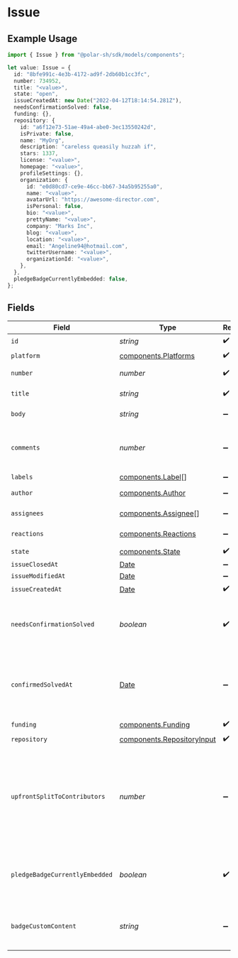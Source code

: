 # Issue

## Example Usage

```typescript
import { Issue } from "@polar-sh/sdk/models/components";

let value: Issue = {
  id: "8bfe991c-4e3b-4172-ad9f-2db60b1cc3fc",
  number: 734952,
  title: "<value>",
  state: "open",
  issueCreatedAt: new Date("2022-04-12T18:14:54.281Z"),
  needsConfirmationSolved: false,
  funding: {},
  repository: {
    id: "a6f12e73-51ae-49a4-abe0-3ec13550242d",
    isPrivate: false,
    name: "MyOrg",
    description: "careless queasily huzzah if",
    stars: 1337,
    license: "<value>",
    homepage: "<value>",
    profileSettings: {},
    organization: {
      id: "e0d80cd7-ce9e-46cc-bb67-34a5b95255a0",
      name: "<value>",
      avatarUrl: "https://awesome-director.com",
      isPersonal: false,
      bio: "<value>",
      prettyName: "<value>",
      company: "Marks Inc",
      blog: "<value>",
      location: "<value>",
      email: "Angeline94@hotmail.com",
      twitterUsername: "<value>",
      organizationId: "<value>",
    },
  },
  pledgeBadgeCurrentlyEmbedded: false,
};
```

## Fields

| Field                                                                                                         | Type                                                                                                          | Required                                                                                                      | Description                                                                                                   |
| ------------------------------------------------------------------------------------------------------------- | ------------------------------------------------------------------------------------------------------------- | ------------------------------------------------------------------------------------------------------------- | ------------------------------------------------------------------------------------------------------------- |
| `id`                                                                                                          | *string*                                                                                                      | :heavy_check_mark:                                                                                            | N/A                                                                                                           |
| `platform`                                                                                                    | [components.Platforms](../../models/components/platforms.md)                                                  | :heavy_check_mark:                                                                                            | N/A                                                                                                           |
| `number`                                                                                                      | *number*                                                                                                      | :heavy_check_mark:                                                                                            | GitHub #number                                                                                                |
| `title`                                                                                                       | *string*                                                                                                      | :heavy_check_mark:                                                                                            | GitHub issue title                                                                                            |
| `body`                                                                                                        | *string*                                                                                                      | :heavy_minus_sign:                                                                                            | GitHub issue body                                                                                             |
| `comments`                                                                                                    | *number*                                                                                                      | :heavy_minus_sign:                                                                                            | Number of GitHub comments made on the issue                                                                   |
| `labels`                                                                                                      | [components.Label](../../models/components/label.md)[]                                                        | :heavy_minus_sign:                                                                                            | N/A                                                                                                           |
| `author`                                                                                                      | [components.Author](../../models/components/author.md)                                                        | :heavy_minus_sign:                                                                                            | GitHub author                                                                                                 |
| `assignees`                                                                                                   | [components.Assignee](../../models/components/assignee.md)[]                                                  | :heavy_minus_sign:                                                                                            | GitHub assignees                                                                                              |
| `reactions`                                                                                                   | [components.Reactions](../../models/components/reactions.md)                                                  | :heavy_minus_sign:                                                                                            | GitHub reactions                                                                                              |
| `state`                                                                                                       | [components.State](../../models/components/state.md)                                                          | :heavy_check_mark:                                                                                            | N/A                                                                                                           |
| `issueClosedAt`                                                                                               | [Date](https://developer.mozilla.org/en-US/docs/Web/JavaScript/Reference/Global_Objects/Date)                 | :heavy_minus_sign:                                                                                            | N/A                                                                                                           |
| `issueModifiedAt`                                                                                             | [Date](https://developer.mozilla.org/en-US/docs/Web/JavaScript/Reference/Global_Objects/Date)                 | :heavy_minus_sign:                                                                                            | N/A                                                                                                           |
| `issueCreatedAt`                                                                                              | [Date](https://developer.mozilla.org/en-US/docs/Web/JavaScript/Reference/Global_Objects/Date)                 | :heavy_check_mark:                                                                                            | N/A                                                                                                           |
| `needsConfirmationSolved`                                                                                     | *boolean*                                                                                                     | :heavy_check_mark:                                                                                            | If a maintainer needs to mark this issue as solved                                                            |
| `confirmedSolvedAt`                                                                                           | [Date](https://developer.mozilla.org/en-US/docs/Web/JavaScript/Reference/Global_Objects/Date)                 | :heavy_minus_sign:                                                                                            | If this issue has been marked as confirmed solved through Polar                                               |
| `funding`                                                                                                     | [components.Funding](../../models/components/funding.md)                                                      | :heavy_check_mark:                                                                                            | N/A                                                                                                           |
| `repository`                                                                                                  | [components.RepositoryInput](../../models/components/repositoryinput.md)                                      | :heavy_check_mark:                                                                                            | N/A                                                                                                           |
| `upfrontSplitToContributors`                                                                                  | *number*                                                                                                      | :heavy_minus_sign:                                                                                            | Share of rewrads that will be rewarded to contributors of this issue. A number between 0 and 100 (inclusive). |
| `pledgeBadgeCurrentlyEmbedded`                                                                                | *boolean*                                                                                                     | :heavy_check_mark:                                                                                            | If this issue currently has the Polar badge SVG embedded                                                      |
| `badgeCustomContent`                                                                                          | *string*                                                                                                      | :heavy_minus_sign:                                                                                            | Optional custom badge SVG promotional content                                                                 |